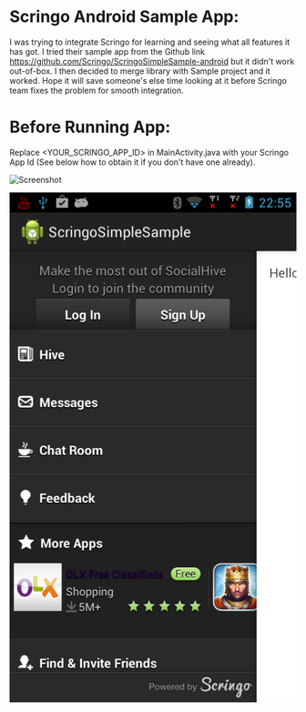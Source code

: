 # Scringo Android Sample App:

I was trying to integrate Scringo for learning and seeing what all features it has got. I tried their sample app from the Github link
https://github.com/Scringo/ScringoSimpleSample-android but it didn't work out-of-box. I then decided to merge library with Sample project
and it worked. Hope it will save someone's else time looking at it before Scringo team fixes the problem for smooth integration.

# Before Running App:
Replace <YOUR_SCRINGO_APP_ID> in MainActivity.java with your Scringo App Id (See below how to obtain it if you don't have one already).

![Screenshot](https://github.com/sumanranjan/ScringoSimpleSample/raw/device-2013-10-30-225538.png)

![Screenshot](https://github.com/sumanranjan/ScringoSimpleSample/raw/master/device-2013-10-30-225528.png)

